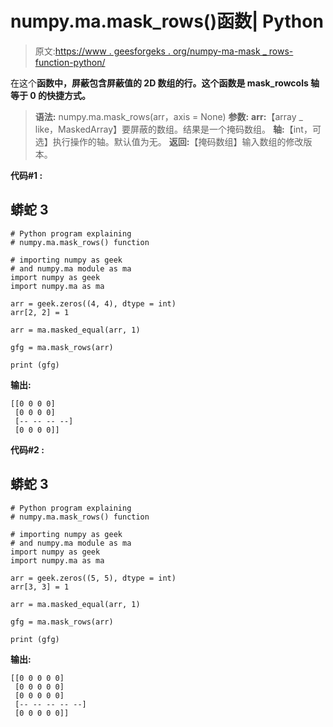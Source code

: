 # numpy.ma.mask_rows()函数| Python

> 原文:[https://www . geesforgeks . org/numpy-ma-mask _ rows-function-python/](https://www.geeksforgeeks.org/numpy-ma-mask_rows-function-python/)

在这个**函数中，屏蔽包含屏蔽值的 2D 数组的行。这个函数是 mask_rowcols 轴等于 0 的快捷方式。** 

> **语法:** numpy.ma.mask_rows(arr，axis = None)
> **参数:**
> **arr:**【array _ like，MaskedArray】要屏蔽的数组。结果是一个掩码数组。
> **轴:**【int，可选】执行操作的轴。默认值为无。
> **返回:**【掩码数组】输入数组的修改版本。

**代码#1 :**

## 蟒蛇 3

```
# Python program explaining
# numpy.ma.mask_rows() function

# importing numpy as geek
# and numpy.ma module as ma
import numpy as geek
import numpy.ma as ma

arr = geek.zeros((4, 4), dtype = int)
arr[2, 2] = 1

arr = ma.masked_equal(arr, 1)

gfg = ma.mask_rows(arr)

print (gfg)
```

**输出:**

```
[[0 0 0 0]
 [0 0 0 0]
 [-- -- -- --]
 [0 0 0 0]]
```

**代码#2 :**

## 蟒蛇 3

```
# Python program explaining
# numpy.ma.mask_rows() function

# importing numpy as geek 
# and numpy.ma module as ma
import numpy as geek
import numpy.ma as ma

arr = geek.zeros((5, 5), dtype = int)
arr[3, 3] = 1

arr = ma.masked_equal(arr, 1)

gfg = ma.mask_rows(arr)

print (gfg)
```

**输出:**

```
[[0 0 0 0 0]
 [0 0 0 0 0]
 [0 0 0 0 0]
 [-- -- -- -- --]
 [0 0 0 0 0]]
```